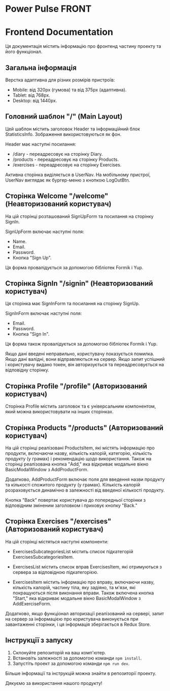 # Power Pulse FRONT

# Frontend Documentation

Ця документація містить інформацію про фронтенд частину проекту та його
функціонал.

## Загальна інформація

Верстка адаптивнa для різних розмірів пристроїв:

- Mobile: від 320px (гумова) та від 375px (адаптивна).
- Tablet: від 768px.
- Desktop: від 1440px.

## Головний шаблон "/" (Main Layout)

Цей шаблон містить заголовок Header та інформаційний блок StatisticsInfo.
Зображення використовуються як фон.

Header має наступні посилання:

- /diary - переадресовує на сторінку Diary.
- /products - переадресовує на сторінку Products.
- /exercises - переадресовує на сторінку Exercises.

Активна сторінка виділяється в UserNav. На мобільному пристрої, UserNav виглядає
як бургер-меню з кнопкою LogOutBtn.

## Сторінка Welcome "/welcome" (Неавторизований користувач)

На цій сторінці розташований SignUpForm та посилання на сторінку SignIn.

SignUpForm включає наступні поля:

- Name.
- Email.
- Password.
- Кнопка "Sign Up".

Ця форма провалідується за допомогою бібліотек Formik і Yup.

## Сторінка SignIn "/signin" (Неавторизований користувач)

Ця сторінка має SignInForm та посилання на сторінку SignUp.

SignInForm включає наступні поля:

- Email.
- Password.
- Кнопка "Sign In".

Ця форма також провалідується за допомогою бібліотек Formik і Yup.

Якщо дані введені неправильно, користувачу показується помилка. Якщо дані
валідні, вони відправляються на сервер. Якщо запит успішний і користувачу видано
токен, він авторизується та переадресовується на відповідну сторінку.

## Сторінка Profile "/profile" (Авторизований користувач)

Сторінка Profile містить заголовок та є універсальним компонентом, який можна
використовувати на інших сторінках.

## Сторінка Products "/products" (Авторизований користувач)

На цій сторінці реалізовані ProductsItem, які містять інформацію про продукти,
включаючи назву, кількість калорій, категорію, кількість продукту (у грамах) і
рекомендацію щодо використання. Також на сторінці реалізована кнопка "Add," яка
відкриває модальне вікно BasicModalWindow з AddProductForm.

Додатково, AddProductForm включає поля для введення назви продукту та кількості
спожитого продукту (у грамах). Кількість калорій розраховується динамічно в
залежності від введеної кількості продукту.

Кнопка "Back" повертає користувача до попередньої сторінки з відповідним
зміненим заголовком і приховує кнопку "Back."

## Сторінка Exercises "/exercises" (Авторизований користувач)

На цій сторінці містяться наступні компоненти:

- ExercisesSubcategoriesList містить список підкатегорій
  ExercisesSubcategoriesItem.

- ExercisesList містить список вправ ExercisesItem, які отримуються з сервера за
  відповідною підкатегорією.

- ExercisesItem містить інформацію про вправу, включаючи назву, кількість
  калорій, частину тіла, яку задіяно, та м'язи, які покращуються після виконання
  вправи. Також включена кнопка "Start," яка відкриває модальне вікно
  BasicModalWindow з AddExerciseForm.

Додатково, якщо функціонал авторизації реалізований на сервері, запит на сервер
за інформацією про користувача виконується при завантаженні сторінки, і ця
інформація зберігається в Redux Store.

## Інструкції з запуску

1. Склонуйте репозиторій на ваш комп'ютер.
2. Встановіть залежності за допомогою команди `npm install`.
3. Запустіть проект за допомогою команди `npm run dev`.

Більше інформації та інструкцій можна знайти в репозиторії проекту.

Дякуємо за використання нашого продукту!
